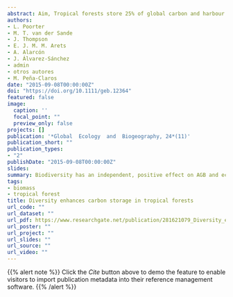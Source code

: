 ```yaml
---
abstract: Aim, Tropical forests store 25% of global carbon and harbour 96% of the world's tree species, but it is not clear whether this high biodiversity matters for carbon storage. Few studies have teased apart the relative importance of forest attributes and environmental drivers for ecosystem functioning, and no such study exists for the tropics. Location, Neotropics. Methods, We relate aboveground biomass (AGB) to forest attributes (diversity and structure) and environmental drivers (annual rainfall and soil fertility) using data from 144,000 trees, 2050 forest plots and 59 forest sites. The sites span the complete latitudinal and climatic gradients in the lowland Neotropics, with rainfall ranging from 750 to 4350 mm year−1. Relationships were analysed within forest sites at scales of 0.1 and 1 ha and across forest sites along large‐scale environmental gradients. We used a structural equation model to test the hypothesis that species richness, forest structural attributes and environmental drivers have independent, positive effects on AGB. Results, Across sites, AGB was most strongly driven by rainfall, followed by average tree stem diameter and rarefied species richness, which all had positive effects on AGB. Our indicator of soil fertility (cation exchange capacity) had a negligible effect on AGB, perhaps because we used a global soil database. Taxonomic forest attributes (i.e. species richness, rarefied richness and Shannon diversity) had the strongest relationships with AGB at small spatial scales, where an additional species can still make a difference in terms of niche complementarity, while structural forest attributes (i.e. tree density and tree size) had strong relationships with AGB at all spatial scales. Main conclusions, Biodiversity has an independent, positive effect on AGB and ecosystem functioning, not only in relatively simple temperate systems but also in structurally complex hyperdiverse tropical forests. Biodiversity conservation should therefore be a key component of the UN Reducing Emissions from Deforestation and Degradation strategy.
authors:
- L. Poorter
- M. T. van der Sande
- J. Thompson
- E. J. M. M. Arets
- A. Alarcón
- J. Álvarez‐Sánchez
- admin
- otros autores
- M. Peña‐Claros
date: "2015-09-08T00:00:00Z"
doi: "https://doi.org/10.1111/geb.12364"
featured: false
image:
  caption: ''
  focal_point: ""
  preview_only: false
projects: []
publication: '*Global  Ecology  and  Biogeography, 24*(11)'
publication_short: ""
publication_types:
- "2"
publishDate: "2015-09-08T00:00:00Z"
slides: 
summary: Biodiversity has an independent, positive effect on AGB and ecosystem functioning, not only in relatively simple temperate systems but also in structurally complex hyperdiverse tropical forests. Biodiversity conservation should therefore be a key component of the UN Reducing Emissions from Deforestation and Degradation strategy.
tags:
- biomass
- tropical forest
title: Diversity enhances carbon storage in tropical forests
url_code: ""
url_dataset: ""
url_pdf: https://www.researchgate.net/publication/281621079_Diversity_enhances_carbon_storage_in_tropical_forests
url_poster: ""
url_project: ""
url_slides: ""
url_source: ""
url_video: ""
---
```


{{% alert note %}}
Click the *Cite* button above to demo the feature to enable visitors to import publication metadata into their reference management software.
{{% /alert %}}

